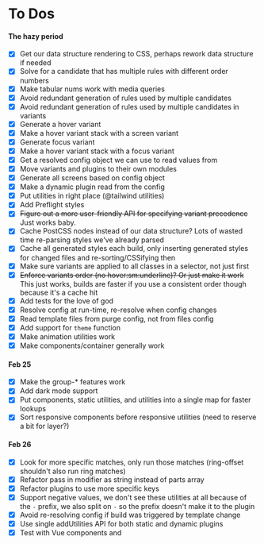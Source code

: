 # To Dos

#### The hazy period

- [x] Get our data structure rendering to CSS, perhaps rework data structure if needed
- [x] Solve for a candidate that has multiple rules with different order numbers
- [x] Make tabular nums work with media queries
- [x] Avoid redundant generation of rules used by multiple candidates
- [x] Avoid redundant generation of rules used by multiple candidates in variants
- [x] Generate a hover variant
- [x] Make a hover variant stack with a screen variant
- [x] Generate focus variant
- [x] Make a hover variant stack with a focus variant
- [x] Get a resolved config object we can use to read values from
- [x] Move variants and plugins to their own modules
- [x] Generate all screens based on config object
- [x] Make a dynamic plugin read from the config
- [x] Put utilities in right place (@tailwind utilities)
- [x] Add Preflight styles
- [x] ~~Figure out a more user-friendly API for specifying variant precedence~~ Just works baby.
- [x] Cache PostCSS nodes instead of our data structure? Lots of wasted time re-parsing styles we've already parsed
- [x] Cache all generated styles each build, only inserting generated styles for changed files and re-sorting/CSSifying then
- [x] Make sure variants are applied to all classes in a selector, not just first
- [x] ~~Enforce variants order (no hover:sm:underline)? Or just make it work~~ This just works, builds are faster if you use a consistent order though because it's a cache hit
- [x] Add tests for the love of god
- [x] Resolve config at run-time, re-resolve when config changes
- [x] Read template files from purge config, not from files config
- [x] Add support for `theme` function
- [x] Make animation utilities work
- [x] Make components/container generally work

#### Feb 25

- [x] Make the group-* features work
- [x] Add dark mode support
- [x] Put components, static utilities, and utilities into a single map for faster lookups
- [x] Sort responsive components before responsive utilities (need to reserve a bit for layer?)

#### Feb 26

- [x] Look for more specific matches, only run those matches (ring-offset shouldn't also run ring matches)
- [x] Refactor pass in modifier as string instead of parts array
- [x] Refactor plugins to use more specific keys
- [x] Support negative values, we don't see these utilities at all because of the `-` prefix, we also split on `-` so the prefix doesn't make it to the plugin
- [x] Avoid re-resolving config if build was triggered by template change
- [x] Use single addUtilities API for both static and dynamic plugins
- [x] Test with Vue components and <style> blocks (tons of watchers?)
- [x] Figure out how to support multiple PostCSS builds (this is extremely common, every Vue style block, every CSS module, etc. Need to be careful about global state)
- [x] Support multiple config formats but probably less than before
- [x] Figure out how to close Chokidar watchers whenever we generate a new context, I think we are leaking them
- [x] Flatten color palette once for performance

#### Feb 27

- [x] Simplify all of the concurrency code, model it more correctly
- [x] Avoid memory leak in contentMatchCache (every time a file is saved with different content this cache grows)
- [x] Figure out when to clear caches
- [x] Test with Laravel mix
- [x] Unify variants and screen variants

#### Feb 28

- [x] Basic @apply support

### Mar 1

- [x] Fix bug with focus:ring-2, we need to add the universal selector still not just strip it out, otherwise it's never added
- [x] Fix cache miss when fetching context for config
- [x] Make existing official plugins work
- [x] Add support for classic plugin API

### Mar 2

- [x] Support container configuration options
- [x] Support complex screens configuration
- [x] Support square brackets for arbitrary values

### Mar 3

- [x] Collapse media queries
- [x] Rebuild when config dependencies change

### Mar 4

- [x] Factor the code in a responsible way
- [x] Add support for custom CSS that supports variants (anything in @layer?)
- [x] Support "dynamic" components
- [x] Support "unconditional" rules — styles that should be included in the CSS no matter what
- [x] Unify components/utilities into single "rules" concept, remove tons of duplication

#### Next

- [ ] Make rule tuple format support comments and any other node types (@font-face) properly (considering abandoning this entire data structure in favor of PostCSS)
- [ ] Unify base styles into the same "rules" abstraction
- [ ] Make prefixes work
- [ ] Make important work
- [ ] Make separator work
- [ ] Support @apply with custom CSS
- [ ] Support purge safelist (just add entries to candidate list, regexes will be harder though)
- [ ] Only use `transformThemeValue` where necessary
- [ ] Support "dynamic" variants (like group-2, etc.)
- [ ] Refactor plugins to an abstraction that handles negative values, transformThemeValue, etc.
- [ ] Put plugins in deliberate order
- [ ] Include vendor prefixes for modern browsers by default so autoprefixer is only needed in production?
- [ ] Cache Preflight styles? They only change when the config changes (default font family, border color, etc.)
- [ ] Cache entire PostCSS tree and re-use if no candidate cache misses
- [ ] Move code to a feature flag in Tailwind, hopefully without introducing additional performance costs